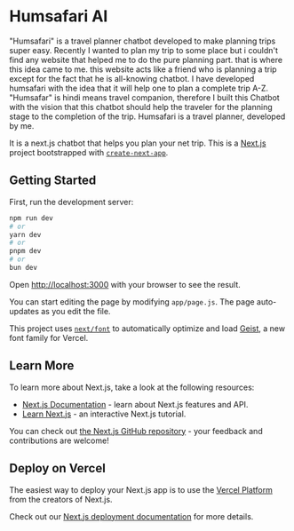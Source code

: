 # Humsafari AI


"Humsafari" is a travel planner chatbot developed to make planning trips super easy. Recently I wanted to plan my trip to some place but i couldn't find any website that helped me to do the pure planning part. that is where this idea came to me. this website acts like a friend who is planning a trip except for the fact that he is  all-knowing chatbot.  I have developed humsafari with the idea that it will help one to plan a complete trip A-Z. "Humsafar" is hindi means travel companion, therefore I built this Chatbot with the vision that this chatbot should help the traveler for the planning stage to the completion of the trip.
Humsafari is a travel planner, developed by me.

It is a next.js chatbot that helps you plan your net trip.
This is a [Next.js](https://nextjs.org) project bootstrapped with [`create-next-app`](https://nextjs.org/docs/app/api-reference/cli/create-next-app).

## Getting Started

First, run the development server:

```bash
npm run dev
# or
yarn dev
# or
pnpm dev
# or
bun dev
```

Open [http://localhost:3000](http://localhost:3000) with your browser to see the result.

You can start editing the page by modifying `app/page.js`. The page auto-updates as you edit the file.

This project uses [`next/font`](https://nextjs.org/docs/app/building-your-application/optimizing/fonts) to automatically optimize and load [Geist](https://vercel.com/font), a new font family for Vercel.

## Learn More

To learn more about Next.js, take a look at the following resources:

- [Next.js Documentation](https://nextjs.org/docs) - learn about Next.js features and API.
- [Learn Next.js](https://nextjs.org/learn) - an interactive Next.js tutorial.

You can check out [the Next.js GitHub repository](https://github.com/vercel/next.js) - your feedback and contributions are welcome!

## Deploy on Vercel

The easiest way to deploy your Next.js app is to use the [Vercel Platform](https://vercel.com/new?utm_medium=default-template&filter=next.js&utm_source=create-next-app&utm_campaign=create-next-app-readme) from the creators of Next.js.

Check out our [Next.js deployment documentation](https://nextjs.org/docs/app/building-your-application/deploying) for more details.

